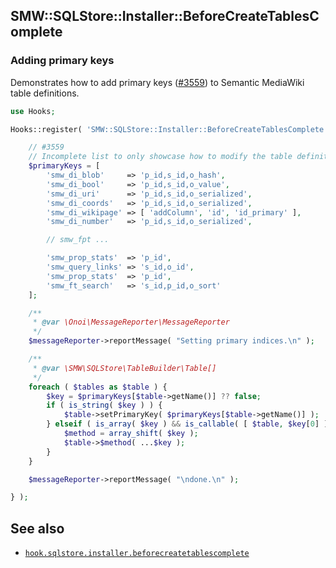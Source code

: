 ## SMW::SQLStore::Installer::BeforeCreateTablesComplete

### Adding primary keys

Demonstrates how to add primary keys ([#3559][issue-3559]) to Semantic MediaWiki table definitions.

```php
use Hooks;

Hooks::register( 'SMW::SQLStore::Installer::BeforeCreateTablesComplete', function( array $tables, $messageReporter ) {

	// #3559
	// Incomplete list to only showcase how to modify the table definition
	$primaryKeys = [
		'smw_di_blob'     => 'p_id,s_id,o_hash',
		'smw_di_bool'     => 'p_id,s_id,o_value',
		'smw_di_uri'      => 'p_id,s_id,o_serialized',
		'smw_di_coords'   => 'p_id,s_id,o_serialized',
		'smw_di_wikipage' => [ 'addColumn', 'id', 'id_primary' ],
		'smw_di_number'   => 'p_id,s_id,o_serialized',

		// smw_fpt ...

		'smw_prop_stats'  => 'p_id',
		'smw_query_links' => 's_id,o_id',
		'smw_prop_stats'  => 'p_id',
		'smw_ft_search'   => 's_id,p_id,o_sort'
	];

	/**
	 * @var \Onoi\MessageReporter\MessageReporter
	 */
	$messageReporter->reportMessage( "Setting primary indices.\n" );

	/**
	 * @var \SMW\SQLStore\TableBuilder\Table[]
	 */
	foreach ( $tables as $table ) {
		$key = $primaryKeys[$table->getName()] ?? false;
		if ( is_string( $key ) ) {
			$table->setPrimaryKey( $primaryKeys[$table->getName()] );
		} elseif ( is_array( $key ) && is_callable( [ $table, $key[0] ] ) ) {
			$method = array_shift( $key );
			$table->$method( ...$key );
		}
	}

	$messageReporter->reportMessage( "\ndone.\n" );

} );
```

## See also

- [`hook.sqlstore.installer.beforecreatetablescomplete`](https://github.com/SemanticMediaWiki/SemanticMediaWiki/blob/master/docs/technical/hooks/hook.sqlstore.installer.beforecreatetablescomplete.md)

[issue-3559]:https://github.com/SemanticMediaWiki/SemanticMediaWiki/issues/3559
